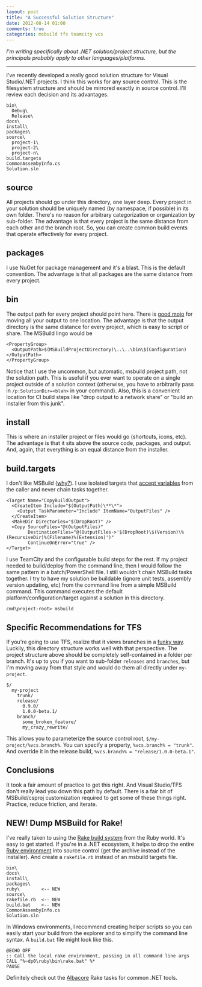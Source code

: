```yaml
---
layout: post
title: "A Successful Solution Structure"
date: 2012-08-14 01:00
comments: true
categories: msbuild tfs teamcity vcs
---
```


*I'm writing specifically about .NET solution/project structure, but the principals probably apply to other languages/platforms.*

----

I've recently developed a really good solution structure for Visual Studio/.NET projects. I think this works for any source control. This is the filesystem structure and should be mirrored exactly in source control. I'll review each decision and its advantages.

    bin\
      Debug\
      Release\
    docs\
    install\
    packages\
    source\
      project-1\
      project-2\
      project-n\
    build.targets
    CommonAssembyInfo.cs
    Solution.sln

## source
All projects should go under this directory, one layer deep. Every project in your solution should be uniquely named (by namespace, if possible) in its own folder. There's no reason for arbitrary categorization or organization by sub-folder. The advantage is that every project is the same distance from each other and the branch root. So, you can create common build events that operate effectively for every project.

## packages
I use NuGet for package management and it's a blast. This is the default convention. The advantage is that all packages are the same distance from every project.

## bin
The output path for every project should point here. There is [good mojo][out] for moving all your output to one location. The advantage is that the output directory is the same distance for every project, which is easy to script or share. The MSBuild lingo would be

    <PropertyGroup>
      <OutputPath>$(MSBuildProjectDirectory)\..\..\bin\$(Configuration)</OutputPath>
    </PropertyGroup>

Notice that I use the uncommon, but automatic, msbuild project path, not the solution path. This is useful if you ever want to operate on a single project outside of a solution context (otherwise, you have to arbitrarily pass in `/p:SolutionDir=<blah>` in your command). Also, this is a convenient location for CI build steps like "drop output to a network share" or "build an installer from this junk".

## install
This is where an installer project or files would go (shortcuts, icons, etc). The advantage is that it sits above the source code, packages, and output. And, again, that everything is an equal distance from the installer.

## build.targets
I don't like MSBuild ([why?][msb]). I use isolated targets that [accept variables][var] from the caller and never chain tasks together.

    <Target Name="CopyBuildOutput">
      <CreateItem Include="$(OutputPath)\**\*">
        <Output TaskParameter="Include" ItemName="OutputFiles" />
      </CreateItem>
      <MakeDir Directories="$(DropRoot)" />
      <Copy SourceFiles="@(OutputFiles)" 
            DestinationFiles="@(OutputFiles->'$(DropRoot)\$(Version)\%(RecursiveDir)%(Filename)%(Extension)')"
            ContinueOnError="true" />
    </Target>

I use TeamCity and the configurable build steps for the rest. If my project needed to build/deploy from the command line, then I would follow the same pattern in a batch/PowerShell file. I still wouldn't chain MSBuild tasks together. I try to have my solution be buildable (ignore unit tests, assembly version updating, etc) from the command line from a simple MSBuild command. This command executes the default platform/configuration/target against a solution in this directory.

    cmd\project-root> msbuild

## Specific Recommendations for TFS
If you're going to use TFS, realize that it views branches in a [funky way][tfs]. Luckily, this directory structure works well with that perspective. The project structure above should be completely self-contained in a folder per branch. It's up to you if you want to sub-folder `releases` and `branches`, but I'm moving away from that style and would do them all directly under `my-project`.

    $/
      my-project
        trunk/
        release/
          0.9.0/
          1.0.0-beta.1/
        branch/
          some_broken_feature/
          my_crazy_rewrite/
                
This allows you to parameterize the source control root, `$/my-project/%vcs.branch%`. You can specify a property, `%vcs.branch% = "trunk"`. And override it in the release build, `%vcs.branch% = "release/1.0.0-beta.1"`.

## Conclusions
It took a fair amount of practice to get this right. And Visual Studio/TFS don't really lead you down this path by default. There is a fair bit of MSBuild/csproj customization required to get some of these things right. Practice, reduce friction, and iterate.

## NEW! Dump MSBuild for Rake!
I've really taken to using the [Rake build system][rake] from the Ruby world. It's easy to get started. If you're in a .NET ecosystem, it helps to drop the entire [Ruby environment][ruby] into source control (get the archive instead of the installer). And create a `rakefile.rb` instead of an msbuild targets file.

    bin\
    docs\
    install\
    packages\
    ruby\        <-- NEW
    source\
    rakefile.rb  <-- NEW
    build.bat    <-- NEW
    CommonAssembyInfo.cs
    Solution.sln

In Windows environments, I recommend creating helper scripts so you can easily start your build from the explorer and to simplify the command line syntax. A `build.bat` file might look like this.

    @ECHO OFF
    :: Call the local rake environment, passing in all command line args
    CALL "%~dp0\ruby\bin\rake.bat" %*
    PAUSE
    
Definitely check out the [Albacore][alb] Rake tasks for common .NET tools.

 [out]: http://codebetter.com/patricksmacchia/2009/01/11/lessons-learned-from-the-nunit-code-base/
 [msb]: http://martinfowler.com/bliki/BuildLanguage.html
 [var]: http://stackoverflow.com/questions/6218486/teamcity-says-to-use-build-parameters-instead-of-property-in-an-msbuild-st
 [tfs]: http://stackoverflow.com/questions/5129959/how-do-i-use-git-tfs-and-idiomatic-git-branching-against-a-tfs-repository
 [rake]: http://rake.rubyforge.org/
 [ruby]: http://rubyinstaller.org/downloads/
 [alb]: https://github.com/derickbailey/Albacore
